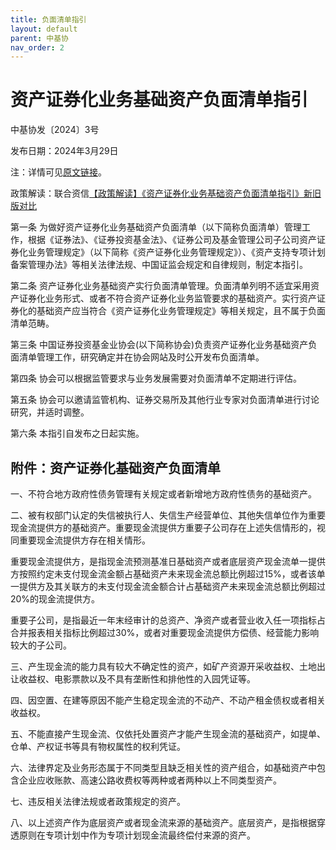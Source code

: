 ```yaml
---
title: 负面清单指引
layout: default
parent: 中基协
nav_order: 2
---
```


# 资产证券化业务基础资产负面清单指引

中基协发〔2024〕3号

发布日期：2024年3月29日

注：详情可见[原文链接](https://www.amac.org.cn/xwfb/xhyw/202403/t20240329_25350.html)。

政策解读：联合资信[【政策解读】《资产证券化业务基础资产负面清单指引》新旧版对比](https://mp.weixin.qq.com/s/AzbZk4dbO2bP5E86qmSlGg)


第一条 为做好资产证券化业务基础资产负面清单（以下简称负面清单）管理工作，根据《证券法》、《证券投资基金法》、《证券公司及基金管理公司子公司资产证券化业务管理规定》（以下简称《资产证券化业务管理规定》）、《资产支持专项计划备案管理办法》等相关法律法规、中国证监会规定和自律规则，制定本指引。

第二条 资产证券化业务基础资产实行负面清单管理。负面清单列明不适宜采用资产证券化业务形式、或者不符合资产证券化业务监管要求的基础资产。实行资产证券化的基础资产应当符合《资产证券化业务管理规定》等相关规定，且不属于负面清单范畴。

第三条 中国证券投资基金业协会(以下简称协会)负责资产证券化业务基础资产负面清单管理工作，研究确定并在协会网站及时公开发布负面清单。

第四条 协会可以根据监管要求与业务发展需要对负面清单不定期进行评估。

第五条 协会可以邀请监管机构、证券交易所及其他行业专家对负面清单进行讨论研究，并适时调整。

第六条 本指引自发布之日起实施。


## 附件：资产证券化基础资产负面清单

一、不符合地方政府性债务管理有关规定或者新增地方政府性债务的基础资产。

二、被有权部门认定的失信被执行人、失信生产经营单位、其他失信单位作为重要现金流提供方的基础资产。重要现金流提供方重要子公司存在上述失信情形的，视同重要现金流提供方存在相关情形。

重要现金流提供方，是指现金流预测基准日基础资产或者底层资产现金流单一提供方按照约定未支付现金流金额占基础资产未来现金流总额比例超过15%，或者该单一提供方及其关联方的未支付现金流金额合计占基础资产未来现金流总额比例超过20%的现金流提供方。

重要子公司，是指最近一年末经审计的总资产、净资产或者营业收入任一项指标占合并报表相关指标比例超过30%，或者对重要现金流提供方偿债、经营能力影响较大的子公司。

三、产生现金流的能力具有较大不确定性的资产，如矿产资源开采收益权、土地出让收益权、电影票款以及不具有垄断性和排他性的入园凭证等。

四、因空置、在建等原因不能产生稳定现金流的不动产、不动产租金债权或者相关收益权。

五、不能直接产生现金流、仅依托处置资产才能产生现金流的基础资产，如提单、仓单、产权证书等具有物权属性的权利凭证。

六、法律界定及业务形态属于不同类型且缺乏相关性的资产组合，如基础资产中包含企业应收账款、高速公路收费权等两种或者两种以上不同类型资产。

七、违反相关法律法规或者政策规定的资产。

八、以上述资产作为底层资产或者现金流来源的基础资产。底层资产，是指根据穿透原则在专项计划中作为专项计划现金流最终偿付来源的资产。